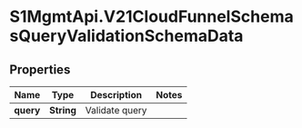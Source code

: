 # S1MgmtApi.V21CloudFunnelSchemasQueryValidationSchemaData

## Properties
Name | Type | Description | Notes
------------ | ------------- | ------------- | -------------
**query** | **String** | Validate query | 


